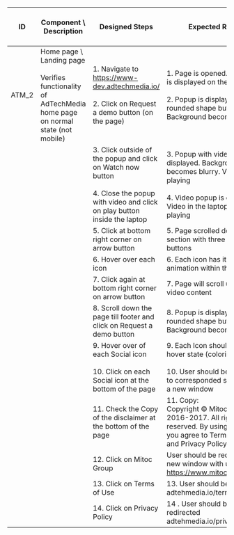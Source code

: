 | ID | Component \ <br> Description  | Designed Steps       |Expected Result     |	Created By \ <br> Last Updated |
| -- | -- | -- | -- | -- |
| ATM_2 | Home page \ Landing page <br> <br>  Verifies functionality of AdTechMedia home page on normal state (not mobile) | 1. Navigate to https://www-dev.adtechmedia.io/ <br> <br> 2. Click on Request a demo button (on the page) | 1. Page is opened. Animation is displayed on the right <br> <br> 2. Popup is displayed from rounded shape button. Background becomes blurry     | Alexandr Urita \ <br> 15.06.2017 |
|       |       | 3. Click outside of the popup and click on Watch now button <br> <br> 4. Close the popup with video and click on play button inside the laptop |     3. Popup with video is displayed. Background becomes blurry. Video start playing <br> <br> 4. Video popup is closed. Video in the laptop start playing |    |
|       |       | 5. Click at bottom right corner on arrow button |     5. Page scrolled down till section with three circle radio buttons |    |
|       |       | 6. Hover over each icon |     6. Each icon has its own animation within their forms |    |
|       |       | 7. Click again at bottom right corner on arrow button |     7. Page will scroll up till the video content |    |
|       |       | 8. Scroll down the page till footer and click on Request a demo button |     8. Popup is displayed from rounded shape button. Background becomes blurry |    |
|       |       | 9. Hover over of each Social icon <br> <br> 10. Click on each Social icon at the bottom of the page |     9. Each Icon should have hover state (colorized) <br> <br> 10. User should be redirected to corresponded social site in a new window |    |
|       |       | 11. Check the Copy of the disclaimer at the bottom of the page |     11. Copy: <br> Copyright © Mitoc Group 2016-2017. All rights reserved. By using this site, you agree to Terms of Use and Privacy Policy. |    |
|       |       | 12. Click on Mitoc Group |     User should be redirected to new window with url: <br> https://www.mitocgroup.com/ |    |
|       |       | 13. Click on Terms of Use |     13. User should be redirected adtehmedia.io/terms/ |    |
|       |       | 14. Click on Privacy Policy |     14 . User should be redirected adtehmedia.io/privacy/ |    |
